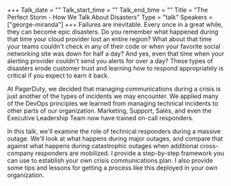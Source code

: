 +++
Talk_date = ""
Talk_start_time = ""
Talk_end_time = ""
Title = "The Perfect Storm - How We Talk About Disasters"
Type = "talk"
Speakers = ["george-miranda"]
+++
Failures are inevitable. Every once in a great while, they can become epic disasters. Do you remember what happened during that time your cloud provider lost an entire region? What about that time your teams couldn't check in any of their code or when your favorite social networking site was down for half a day? And yes, even that time when your alerting provider couldn't send you alerts for over a day? These types of disasters erode customer trust and learning how to respond appropriately is critical if you expect to earn it back.

At PagerDuty, we decided that managing communications during a crisis is just another of the types of incidents we may encounter. We applied many of the DevOps principles we learned from managing technical incidents to other parts of our organization. Marketing, Support, Sales, and even the Executive Leadership Team now have trained on-call responders.

In this talk, we'll examine the role of technical responders during a massive outage. We'll look at what happens during major outages, and compare that against what happens during catastrophic outages when additional cross-company responders are mobilized. I provide a step-by-step framework you can use to establish your own crisis communications plan. I also provide some tips and lessons for getting a process like this deployed in your own organization.